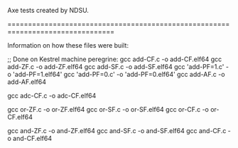 Axe tests created by NDSU.

================================================================================

Information on how these files were built:

;; Done on Kestrel machine peregrine:
gcc add-CF.c -o add-CF.elf64
gcc add-ZF.c -o add-ZF.elf64
gcc add-SF.c -o add-SF.elf64
gcc 'add-PF=1.c' -o 'add-PF=1.elf64'
gcc 'add-PF=0.c' -o 'add-PF=0.elf64'
gcc add-AF.c -o add-AF.elf64

gcc adc-CF.c -o adc-CF.elf64

gcc or-ZF.c -o or-ZF.elf64
gcc or-SF.c -o or-SF.elf64
gcc or-CF.c -o or-CF.elf64

gcc and-ZF.c -o and-ZF.elf64
gcc and-SF.c -o and-SF.elf64
gcc and-CF.c -o and-CF.elf64
